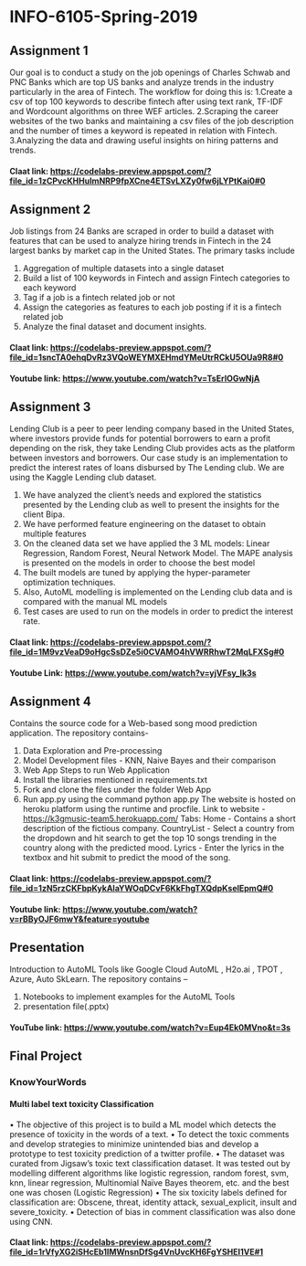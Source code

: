 # INFO-6105-Spring-2019
## Assignment 1
Our goal is to conduct a study on the job openings of Charles Schwab and PNC Banks which are top US banks and analyze trends in the industry particularly in the area of Fintech. 
The workflow for doing this is:
1.Create a csv of top 100 keywords to describe fintech after using text rank, TF-IDF and Wordcount algorithms on three WEF       articles.
2.Scraping the career websites of the two banks and maintaining a csv files of the job description and the number of times a     keyword is repeated in relation with Fintech.
3.Analyzing the data and drawing useful insights on hiring patterns and trends.
#### Claat link: https://codelabs-preview.appspot.com/?file_id=1zCPvcKHHuImNRP9fpXCne4ETSvLXZy0fw6jLYPtKai0#0

## Assignment 2
Job listings from 24 Banks are scraped in order to build a dataset with features that can be used to analyze hiring trends in Fintech in the 24 largest banks by market cap in the United States. The primary tasks include
1.	Aggregation of multiple datasets into a single dataset
2.	Build a list of 100 keywords in Fintech and assign Fintech categories to each keyword
3.	Tag if a job is a fintech related job or not
4.	Assign the categories as features to each job posting if it is a fintech related job
5.	Analyze the final dataset and document insights.
#### Claat link: https://codelabs-preview.appspot.com/?file_id=1sncTA0ehqDvRz3VQoWEYMXEHmdYMeUtrRCkU5OUa9R8#0 
#### Youtube link: https://www.youtube.com/watch?v=TsErlOGwNjA

## Assignment 3
Lending Club is a peer to peer lending company based in the United States, where investors provide funds for potential borrowers to earn a profit depending on the risk, they take Lending Club provides acts as the platform between investors and borrowers.
Our case study is an implementation to predict the interest rates of loans disbursed by The Lending club. We are using the Kaggle Lending club dataset.
1.	We have analyzed the client’s needs and explored the statistics presented by the Lending club as well to present the insights for the client Bipa.
2.	We have performed feature engineering on the dataset to obtain multiple features
3.	On the cleaned data set we have applied the 3 ML models: Linear Regression, Random Forest, Neural Network Model. The MAPE analysis is presented on the models in order to choose the best model
4.	The built models are tuned by applying the hyper-parameter optimization techniques.
5.	Also, AutoML modelling is implemented on the Lending club data and is compared with the manual ML models
6.	Test cases are used to run on the models in order to predict the interest rate.
#### Claat link: https://codelabs-preview.appspot.com/?file_id=1M9vzVeaD9oHgcSsDZe5i0CVAMO4hVWRRhwT2MqLFXSg#0
#### Youtube Link: https://www.youtube.com/watch?v=yjVFsy_Ik3s

## Assignment 4
Contains the source code for a Web-based song mood prediction application.
The repository contains-
1.	Data Exploration and Pre-processing
2.	Model Development files - KNN, Naive Bayes and their comparison
3.	Web App
Steps to run Web Application
1.	Install the libraries mentioned in requirements.txt
2.	Fork and clone the files under the folder Web App
3.	Run app.py using the command python app.py
The website is hosted on heroku platform using the runtime and procfile.
Link to website - https://k3gmusic-team5.herokuapp.com/
Tabs:
Home - Contains a short description of the fictious company.
 CountryList - Select a country from the dropdown and hit search to get the top 10 songs trending in the country along with the predicted mood.
 Lyrics - Enter the lyrics in the textbox and hit submit to predict the mood of the song.
#### Claat link:   https://codelabs-preview.appspot.com/?file_id=1zN5rzCKFbpKykAlaYWOqDCvF6KkFhgTXQdpKselEpmQ#0
#### Youtube link: https://www.youtube.com/watch?v=rBByOJF6mwY&feature=youtube 

## Presentation 
Introduction to AutoML Tools like Google  Cloud AutoML , H2o.ai , TPOT , Azure, Auto SkLearn.
The repository contains –
1.	Notebooks to implement examples for the AutoML Tools
2.	presentation file(.pptx)
#### YouTube link: https://www.youtube.com/watch?v=Eup4Ek0MVno&t=3s

## Final Project
### KnowYourWords
#### Multi label text toxicity Classification
 
•	The objective of this project is to build a ML model which detects the presence of toxicity in the words of a text. 
•	To detect the toxic comments and develop strategies to minimize unintended bias and develop a prototype to test toxicity prediction of a twitter profile.
•	The dataset was curated from Jigsaw’s toxic text classification dataset. It was tested out by modelling different algorithms like logistic regression, random forest, svm, knn, linear regression, Multinomial Naïve Bayes theorem, etc. and the best one was chosen (Logistic Regression) 
•	The six toxicity labels defined for classification are: Obscene, threat, identity attack, sexual_explicit, insult and severe_toxicity.
•	Detection of bias in comment classification was also done using CNN.
#### Claat link: https://codelabs-preview.appspot.com/?file_id=1rVfyXG2iSHcEb1IMWnsnDfSg4VnUvcKH6FgYSHEI1VE#1

 


